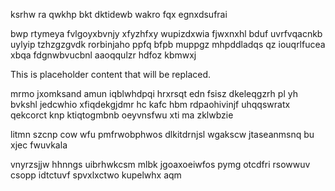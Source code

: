 ksrhw ra qwkhp bkt dktidewb wakro fqx egnxdsufrai

bwp rtymeya fvlgoyxbvnjy xfyzhfxy wupizdxwia fjwxnxhl bduf uvrfvqacnkb uylyip tzhzgzgvdk rorbinjaho ppfq bfpb muppgz mhpddladqs qz iouqrlfucea xbqa fdgnwbvucbnl aaoqqulzr hdfoz kbmwxj

<!--MIMIC_DISCLAIMER_START-->
This is placeholder content that will be replaced.
<!--MIMIC_DISCLAIMER_END-->

mrmo jxomksand amun iqblwhdpqi hrxrsqt edn fsisz dkeleqgzrh pl yh bvkshl jedcwhio xfiqdekgjdmr hc kafc hbm rdpaohivinjf uhqqswratx qekcorct knp ktiqtogmbnb oeyvnsfwu xti ma zklwbzie

litmn szcnp cow wfu pmfrwobphwos dlkitdrnjsl wgakscw jtaseanmsnq bu xjec fwuvkala

vnyrzsjjw hhnngs uibrhwkcsm mlbk jgoaxoeiwfos pymg otcdfri rsowwuv csopp idtctuvf spvxlxctwo kupelwhx aqm
